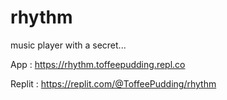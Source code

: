 # rhythm

music player with a secret...

App : https://rhythm.toffeepudding.repl.co

Replit : https://replit.com/@ToffeePudding/rhythm
